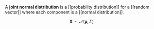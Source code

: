 A **joint normal distribution** is a [[probability distribution]] for a [[random vector]] where each component is a [[normal distribution]].

$$
\mathbf{X} \sim \mathcal{N}(\mathbf{\mu}, \Sigma)
$$
